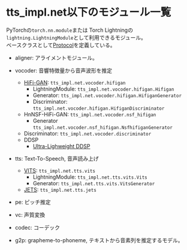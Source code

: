 # tts_impl.net以下のモジュール一覧
PyTorchの`torch.nn.module`または Torch Lightningの`lightning.LightningModule`として利用できるモジュール。  
ベースクラスとして[Protocol](https://typing.readthedocs.io/en/latest/spec/protocol.html)を定義している。

- aligner: アライメントモジュール。

- vocoder: 音響特徴量から音声波形を推定
    - [HiFi-GAN](https://arxiv.org/abs/2010.05646): `tts_impl.net.vocoder.hifigan`
        - LightningModule: `tts_impl.net.vocoder.hifigan.Hifigan`
        - Generator: `tts_impl.net.vocoder.hifigan.HifiganGenerator`
        - Discriminator: `tts_impl.net.vocoder.hifigan.HifiganDiscriminator`
    - HnNSF-HiFi-GAN: `tts_impl.net.vocoder.nsf_hifigan`
        - Generator `tts_impl.net.vocoder.nsf_hifigan.NsfhifiganGenerator`
    - Discriminator: `tts_impl.net.vocoder.discriminator`
    - DDSP
        - [Ultra-Lighweight DDSP](https://arxiv.org/abs/2401.10460)

- tts: Text-To-Speech, 音声読み上げ
    - [VITS](https://arxiv.org/abs/2106.06103): `tts_impl.net.tts.vits`
        - LightningModule: `tts_impl.net.tts.vits.Vits`
        - Generator: `tts_impl.net.tts.vits.VitsGenerator`
    - [JETS](https://arxiv.org/abs/2203.16852): `tts_impl.net.tts.jets`

- pe: ピッチ推定

- vc: 声質変換

- codec: コーデック

- g2p: grapheme-to-phoneme, テキストから音素列を推定するモデル。
